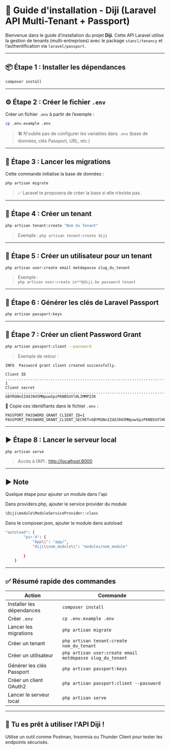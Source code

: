 # 🚀 Guide d'installation - Diji (Laravel API Multi-Tenant + Passport)

Bienvenue dans le guide d’installation du projet **Diji**. Cette API Laravel utilise la gestion de tenants (multi-entreprises) avec le package `stancl/tenancy` et l’authentification via `laravel/passport`.

---

## 📦 Étape 1 : Installer les dépendances

```bash
composer install
```

---

## ⚙️ Étape 2 : Créer le fichier `.env`

Créer un fichier `.env` à partir de l’exemple :

```bash
cp .env.example .env
```

> 🛠️ N'oublie pas de configurer les variables dans `.env` (base de données, clés Passport, URL, etc.)

---

## 🧱 Étape 3 : Lancer les migrations

Cette commande initialise la base de données :

```bash
php artisan migrate
```

> ✅ Laravel te proposera de créer la base si elle n’existe pas.

---

## 🏢 Étape 4 : Créer un tenant

```bash
php artisan tenant:create "Nom du Tenant"
```

> Exemple : `php artisan tenant:create diji`

---

## 👤 Étape 5 : Créer un utilisateur pour un tenant

```bash
php artisan user:create email motdepasse slug_du_tenant
```

> Exemple :  
> `php artisan user:create in**@diji.be password tenant`

---

## 🔐 Étape 6 : Générer les clés de Laravel Passport

```bash
php artisan passport:keys
```

---

## 🔑 Étape 7 : Créer un client Password Grant

```bash
php artisan passport:client --password
```

> Exemple de retour :
```
INFO  Password grant client created successfully.

Client ID ...................................................................................................................................... 1  
Client secret ........................................................................................... GBYRGNnIZddJ045MNpuwSpzP6NB5UVlHLIMMP22K
```

📝 Copie ces identifiants dans le fichier `.env` :

```env
PASSPORT_PASSWORD_GRANT_CLIENT_ID=1
PASSPORT_PASSWORD_GRANT_CLIENT_SECRET=GBYRGNnIZddJ045MNpuwSpzP6NB5UVlHLIMMP22K
```

---

## ▶️ Étape 8 : Lancer le serveur local

```bash
php artisan serve
```

> Accès à l’API : [http://localhost:8000](http://localhost:8000)

---
## ▶️ Note

Quelque étape pour ajouter un module dans l'api

Dans providers.php, ajouter le service provider du module
```bash
\Diji\module\ModuleServiceProvider::class
```

Dans le composer.json, ajouter le module dans autoload
```bash
"autoload": {
        "psr-4": {
            "App\\": "app/",
            "diji\\nom_module\\": "modules/nom_module"
            
        }
    }
```
---

## ✅ Résumé rapide des commandes

| Action                           | Commande                                                        |
|----------------------------------|------------------------------------------------------------------|
| Installer les dépendances        | `composer install`                                               |
| Créer `.env`                     | `cp .env.example .env`                                           |
| Lancer les migrations            | `php artisan migrate`                                            |
| Créer un tenant                  | `php artisan tenant:create nom_du_tenant`                        |
| Créer un utilisateur             | `php artisan user:create email motdepasse slug_du_tenant`        |
| Générer les clés Passport        | `php artisan passport:keys`                                      |
| Créer un client OAuth2           | `php artisan passport:client --password`                         |
| Lancer le serveur local          | `php artisan serve`                                              |

---

## 🎉 Tu es prêt à utiliser l'API Diji !

Utilise un outil comme Postman, Insomnia ou Thunder Client pour tester les endpoints sécurisés.

